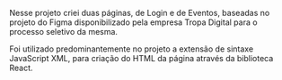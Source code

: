 Nesse projeto criei duas páginas, de Login e de Eventos, baseadas no projeto do Figma disponibilizado pela empresa Tropa Digital para o processo seletivo da mesma.

Foi utilizado predominantemente no projeto a extensão de sintaxe JavaScript XML, para criação do HTML da página através da biblioteca React.
